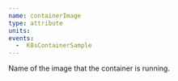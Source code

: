 ```yaml
---
name: containerImage
type: attribute
units:
events:
  -  K8sContainerSample
---
```


Name of the image that the container is running.